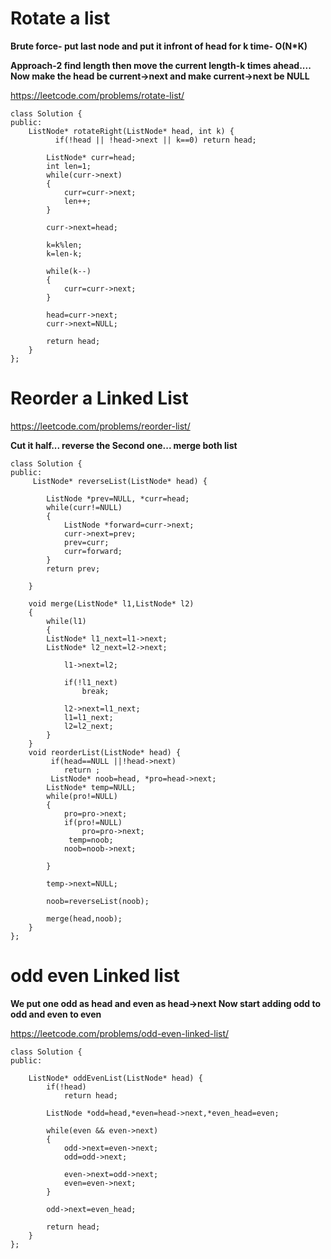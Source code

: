# Rotate a list

**Brute force- put last node and put it  infront of head for k time- O(N*K)**

**Approach-2 find length then move the current length-k times ahead.... Now make the head be current->next and make current->next be NULL**

https://leetcode.com/problems/rotate-list/

```
class Solution {
public:
    ListNode* rotateRight(ListNode* head, int k) {
          if(!head || !head->next || k==0) return head;
            
        ListNode* curr=head;
        int len=1;
        while(curr->next)
        {
            curr=curr->next;
            len++;
        }
       
        curr->next=head;
        
        k=k%len;
        k=len-k;
        
        while(k--)
        {
            curr=curr->next;
        }
        
        head=curr->next;
        curr->next=NULL;
        
        return head;
    }
};
```

# Reorder a Linked List

https://leetcode.com/problems/reorder-list/

**Cut it half... reverse the Second one... merge both list**

```
class Solution {
public:
     ListNode* reverseList(ListNode* head) {
        
        ListNode *prev=NULL, *curr=head;
        while(curr!=NULL)
        {
            ListNode *forward=curr->next;
            curr->next=prev;
            prev=curr;
            curr=forward;
        }
        return prev;
        
    }
    
    void merge(ListNode* l1,ListNode* l2)
    {
        while(l1)
        {
        ListNode* l1_next=l1->next;
        ListNode* l2_next=l2->next;
            
            l1->next=l2;
            
            if(!l1_next)
                break;
            
            l2->next=l1_next;
            l1=l1_next;
            l2=l2_next;
        }
    }
    void reorderList(ListNode* head) {
         if(head==NULL ||!head->next)
            return ;
         ListNode* noob=head, *pro=head->next;
        ListNode* temp=NULL;
        while(pro!=NULL)
        {
            pro=pro->next;
            if(pro!=NULL)
                pro=pro->next;
             temp=noob;
            noob=noob->next;
           
        }
        
        temp->next=NULL;
        
        noob=reverseList(noob);
        
        merge(head,noob);
    }
};
```

# odd even Linked list

**We put one odd as head and even as head->next Now start adding odd to odd and even to even**

https://leetcode.com/problems/odd-even-linked-list/

```
class Solution {
public:
  
    ListNode* oddEvenList(ListNode* head) {
        if(!head)
            return head;
        
        ListNode *odd=head,*even=head->next,*even_head=even;
        
        while(even && even->next)
        {
            odd->next=even->next;
            odd=odd->next;
            
            even->next=odd->next;
            even=even->next;
        }
        
        odd->next=even_head;
        
        return head;
    }
};
```

